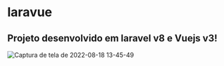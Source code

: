 # laravue
Projeto desenvolvido em laravel v8 e Vuejs v3!
- 
![Captura de tela de 2022-08-18 13-45-49](https://user-images.githubusercontent.com/80511716/185450685-a2ffa002-c533-405a-9b4a-3a8ce6d238aa.png)
